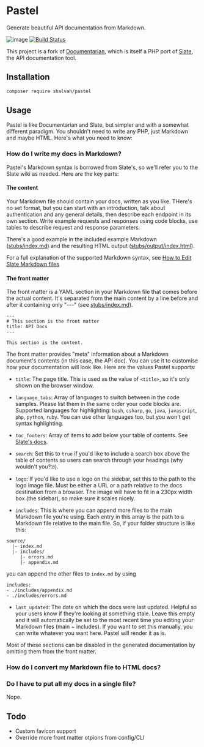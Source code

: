# Pastel

Generate beautiful API documentation from Markdown.


![image](http://img.shields.io/packagist/v/shalvah/pastel.svg?style=flat)
[![Build Status](https://travis-ci.org/shalvah/pastel.svg?branch=master)](https://travis-ci.org/shalvah/pastel)

This project is a fork of [Documentarian](https://github.com/shalvah/pastel), which is itself a PHP port of [Slate](https://github.com/tripit/slate), the API documentation tool.


## Installation
```bash
composer require shalvah/pastel
```
 
## Usage
Pastel is like Documentarian and Slate, but simpler and with a somewhat different paradigm. You shouldn't need to write any PHP, just Markdown and maybe HTML. Here's what you need to know:

### How do I write my docs in Markdown?
Pastel's Markdown syntax is borrowed from Slate's, so we'll refer you to the Slate wiki as needed. Here are the key parts:

#### The content
Your Markdown file should contain your docs, written as you like. THere's no set format, but you can start with an introduction, talk about authentication and any general details, then describe each endpoint in its own section. Write example requests and responses using code blocks, use tables to describe request and response parameters.
 
 There's a good example in the included example Markdown ([stubs/index.md](./stubs/index.md)) and the resulting HTML output ([stubs/output/index.html](./stubs/output/index.html)).

For a full explanation of the supported Markdown syntax, see [How to Edit Slate Markdown files](https://github.com/slatedocs/slate/wiki/Markdown-Syntax)

#### The front matter
The front matter is a YAML section in your Markdown file that comes before the actual content. It's separated from the main content by a line before and after it containing only "---" (see [stubs/index.md](./stubs/index.md)).
 
```
---
# This section is the front matter
title: API Docs
---

This section is the content.
```

The front matter provides "meta" information about a Markdown document's contents (in this case, the API doc).  You can use it to customise how your documentation will look like. Here are the values Pastel supports:

- `title`: The page title. This is used as the value of `<title>`, so it's only shown on the browser window.

- `language_tabs`: Array of languages to switch between in the code samples. Please list them in the same order your code blocks are. Supported languages for highlighting: `bash`, `csharp`, `go`, `java`, `javascript`, `php`, `python`, `ruby`.  You can use other languages too, but you won't get syntax hghlighting. 

- `toc_footers`: Array of items to add below your table of contents. See [Slate's docs](https://github.com/slatedocs/slate/wiki/External-Links-in-the-ToC).

- `search`: Set this to `true` if you'd like to include a search box above the table of contents so users can search through your headings (why wouldn't you?🙄).

- `logo`: If you'd like to use a logo on the sidebar, set this to the path to the logo image file. Must be either a URL or a path relative to the docs destination from a browser. The image will have to fit in a 230px width box (the sidebar), so make sure it scales nicely.

- `includes`: This is where you can append more files to the main Markdown file you're using. Each entry in this array is the path to a Markdown file relative to the main file. So, if your folder structure is like this:
 
```
source/
  |- index.md
  |- includes/
     |- errors.md
     |- appendix.md
```

you can append the other files to `index.md` by using

```
includes:
- ./includes/appendix.md
- ./includes/errors.md
```

- `last_updated`: The date on which the docs were last updated. Helpful so your users know if they're looking at something stale. Leave this empty and it will automatically be set to the most recent time you editing your Markdown files (main + includes). If you want to set this manually, you can write whatever you want here. Pastel will render it as is.


Most of these sections can be disabled in the generated documentation by omitting them from the front matter.

### How do I convert my Markdown file to HTML docs?

### Do I have to put all my docs in a single file?
Nope.



## Todo
- Custom favicon support
- Override more front matter otpions from config/CLI